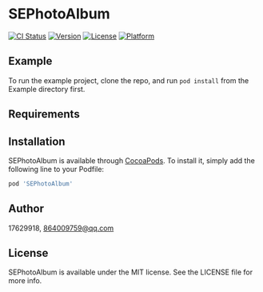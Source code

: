 # SEPhotoAlbum

[![CI Status](https://img.shields.io/travis/17629918/SEPhotoAlbum.svg?style=flat)](https://travis-ci.org/17629918/SEPhotoAlbum)
[![Version](https://img.shields.io/cocoapods/v/SEPhotoAlbum.svg?style=flat)](https://cocoapods.org/pods/SEPhotoAlbum)
[![License](https://img.shields.io/cocoapods/l/SEPhotoAlbum.svg?style=flat)](https://cocoapods.org/pods/SEPhotoAlbum)
[![Platform](https://img.shields.io/cocoapods/p/SEPhotoAlbum.svg?style=flat)](https://cocoapods.org/pods/SEPhotoAlbum)

## Example

To run the example project, clone the repo, and run `pod install` from the Example directory first.

## Requirements

## Installation

SEPhotoAlbum is available through [CocoaPods](https://cocoapods.org). To install
it, simply add the following line to your Podfile:

```ruby
pod 'SEPhotoAlbum'
```

## Author

17629918, 864009759@qq.com

## License

SEPhotoAlbum is available under the MIT license. See the LICENSE file for more info.
